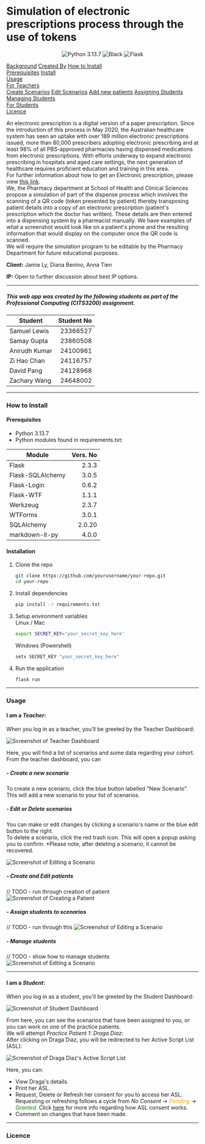 # Simulation of electronic prescriptions process through the use of tokens
<!-- MD_ONLY_START -->
<p align="center">
<img src="https://img.shields.io/badge/python-3.13.7-blue" alt="Python 3.13.7">
  <img src="https://img.shields.io/badge/code%20style-black-000000.svg" alt="Black">
  <img src="https://img.shields.io/badge/flask-000000?logo=flask&logoColor=white" alt="Flask">
</p>
<!-- MD_ONLY_END -->

<main class="container-fluid"><div class="row">

<div class="col-md-3">

<div style="position: sticky; top: 10%; height: max-content;" class="d-none d-md-block">
   <nav id="navbar-example3" class="h-100 flex-column align-items-stretch pe-4 border-end">
      <nav class="nav nav-pills flex-column">
         <a class="nav-link" href="#background">Background</a>
         <a class="nav-link" href="#created-by">Created By</a>
         <a class="nav-link" href="#installation">How to Install</a>
         <nav class="nav nav-pills flex-column">
            <a class="nav-link ms-3 my-1" href="#prerequisites">Prerequisites</a>
            <a class="nav-link ms-3 my-1" href="#install">Install</a>
         </nav>
         <a class="nav-link" href="#usage">Usage</a>
         <nav class="nav nav-pills flex-column">
            <a class="nav-link ms-3 my-1" href="#usage-teacher">For Teachers</a>
            <nav class="nav nav-pills flex-column">
               <a class="nav-link ms-5 my-1" href="#create-scenario">Create Scenarios</a>
               <a class="nav-link ms-5 my-1" href="#edit-scenario">Edit Scenarios</a>
               <a class="nav-link ms-5 my-1" href="#add-pt">Add new patients</a>
               <a class="nav-link ms-5 my-1" href="#assign-students">Assigning Students</a>
               <a class="nav-link ms-5 my-1" href="#manage-students">Managing Students</a>
            </nav>
            <a class="nav-link ms-3 my-1" href="#usage-student">For Students</a>
         </nav>
         <a class="nav-link" href="#licence">Licence</a>
   </nav>
</div>

</div>

<section class="col-md-9">
<div data-bs-spy="scroll" data-bs-target="#navbar-example3" data-bs-smooth-scroll="true" class="scrollspy-example-2" tabindex="0">


<div id="background">

An electronic prescription is a digital version of a paper prescription. Since the introduction of this process in May 2020, the Australian healthcare system has seen an uptake with over 189 million electronic prescriptions issued, more than 80,000 prescribers adopting electronic prescribing and at least 98% of all PBS-approved pharmacies having dispensed medications from electronic prescriptions. With efforts underway to expand electronic prescribing in hospitals and aged care settings, the next generation of healthcare requires proficient education and training in this area.  
For further information about how to get an Electronic prescription, please view [this link](https://www.digitalhealth.gov.au/initiatives-and-programs/electronic-prescriptions).  
We, the Pharmacy department at School of Health and Clinical Sciences propose a simulation of part of the dispense process which involves the scanning of a QR code (token presented by patient) thereby transposing patient details into a copy of an electronic prescription (patient's prescription which the doctor has written). These details are then entered into a dispensing system by a pharmacist manually. We have examples of what a screenshot would look like on a patient's phone and the resulting information that would display on the computer once the QR code is scanned.  
We will require the simulation program to be editable by the Pharmacy Department for future educational purposes.

**Client:** Jamie Ly, Diana Benino, Anna Tien

**IP:** Open to further discussion about best IP options. 

</div>

<hr>

<div id="created-by">

##### This web app was created by the following students as part of the Professional Computing (CITS3200) assignment.
| Student       | Student No |
|---------------|-----------:|
| Samuel Lewis  |  23366527  |
| Samay Gupta   |  23860508  |
| Anirudh Kumar |  24100961  |
| Zi Hao Chan   |  24116757  |
| David Pang    |  24128968  |
| Zachary Wang  |  24648002  |

<hr>

</div>

<!-- TEACHER_ONLY_START -->

<div id="installation">

### How to Install

<div id="prerequisites">

#### Prerequisites
- Python 3.13.7
- Python modules found in requirements.txt:

| Module           | Vers. No |
|------------------|---------:|
| Flask            |    2.3.3 |
| Flask-SQLAlchemy |    3.0.5 |
| Flask-Login      |    0.6.2 |
| Flask-WTF        |    1.1.1 |
| Werkzeug         |    2.3.7 |
| WTForms          |    3.0.1 |
| SQLAlchemy       |   2.0.20 |
| markdown-it-py   |    4.0.0 |

</div>
<div id="install">

#### Installation

1. Clone the repo
   ```sh
   git clone https://github.com/yourusername/your-repo.git
   cd your-repo
   ```
2. Install dependencies
   ```sh
   pip install -r requirements.txt
   ```
3. Setup environment variables  
    Linux / Mac
    ```sh
    export SECRET_KEY='your_secret_key_here'
    ```
    Windows (Powershell)
    ```sh
    setx SECRET_KEY "your_secret_key_here"
    ```
4. Run the application
   ```sh
   flask run
   ```

</div>
</div>
<hr>

<!-- TEACHER_ONLY_END -->
<div id="usage">

### Usage
<!-- TEACHER_ONLY_START -->
<div id="usage-teacher">

#### I am a *Teacher*:
When you log in as a teacher, you'll be greeted by the Teacher Dashboard:

![Screenshot of Teacher Dashboard](static/images/screenshot-teacher-dashboard.png)

Here, you will find a list of scenarios and some data regarding your cohort.  
From the teacher dashboard, you can
<div id="create-scenario">

##### - Create a new scenario

To create a new scenario, click the blue button labelled "New Scenario".  
This will add a new scenario to your list of scenarios.  
</div><div id="edit-scenario">

##### - Edit or Delete scenarios

You can make or edit changes by clicking a scenario's name or the blue edit button to the right.  
To delete a scenario, click the red trash icon. This will open a popup asking you to confirm. *Please note, after deleting a scenario, it cannot be recovered.  

![Screenshot of Editing a Scenario](static/images/screenshot-scenario.png)

</div><div id="add-pt">

##### - Create and Edit patients

// TODO - run through creation of patient
![Screenshot of Creating a Patient](static/images/screenshot-create-pt.png)

</div><div id="assign-students">

##### - Assign students to scenarios
 
// TODO - run through this
![Screenshot of Editing a Scenario](static/images/screenshot-assign-students.png)

</div><div id="manage-students">

##### - Manage students
 
 // TODO - show how to manage students
![Screenshot of Editing a Scenario](static/images/screenshot-manage-students.png)

</div>
</div>
<hr>
<!-- TEACHER_ONLY_END -->
<div id="usage-student">

#### I am a *Student*:
When you log in as a student, you'll be greeted by the Student Dashboard:

![Screenshot of Student Dashboard](static/images/screenshot-student-dashboard.png)

From here, you can see the scenarios that have been assigned to you, or you can work on one of the practice patients.  
We will attempt _Practice Patient 1: Draga Diaz_:  
After clicking on Draga Diaz, you will be redirected to her Active Script List (ASL):

![Screenshot of Draga Diaz's Active Script List](static/images/screenshot-asl-draga-diaz.png)

Here, you can:
 - View Draga's details.
 - Print her ASL.
 - Request, Delete or Refresh her consent for you to access her ASL.  
Requesting or refreshing follows a cycle from <i>No Consent</i> → <i style="color: orange;">Pending</i> → <i style="color: green;">Granted</i>. Click [here](https://help.zsoftware.com.au/hc/en-us/articles/4408453843853-Active-Script-List-ASL) for more info regarding how ASL consent works.
 - Comment on changes that have been made.

</div>
</div>
<hr>

<div id="licence">

### Licence

</div>
</div>
</section></div></main>